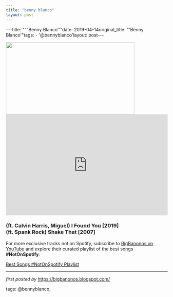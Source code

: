 ```yaml
---
title: "benny blanco"
layout: post
---
```

---title: "' 'Benny Blanco''"date: 2019-04-14original_title: "'Benny Blanco'"tags:  - '@bennyblanco'layout: post---<div class="separator" ><a href="https://i.ytimg.com/vi/yNXDxUQ4c9U/maxresdefault.jpg" imageanchor="1"><img border="0" data-original-height="450" data-original-width="800" height="225" src="https://i.ytimg.com/vi/yNXDxUQ4c9U/maxresdefault.jpg" width="400" /></a></div><iframe allow="accelerometer; autoplay; encrypted-media; gyroscope; picture-in-picture" allowfullscreen="" frameborder="0" height="315" src="https://www.youtube.com/embed/videoseries?list=PLtuNtuTatqI0lnzOMFo_17BML0H4N20Nm" width="100%"></iframe><br /><h3>(ft. Calvin Harris, Miguel) I Found You [2019]<br />(ft. Spank Rock) Shake That [2007]</h3><!--Subscribe and Playlist Links--><div>    <p>For more exclusive tracks not on Spotify, subscribe to <a href="https://www.youtube.com/@BigBanonos" target="_blank">BigBanonos on YouTube</a> and explore their curated playlist of the best songs <strong>#NotOnSpotify</strong>.</p>    <p><a href="https://www.youtube.com/playlist?list=PLtuNtuTatqI0kFahUCbtbfenC_ET5O_tr" target="_blank">Best Songs #NotOnSpotify Playlist<br /></a></p></div><hr /><p><em>first posted by</em> <a href="https://bigbanonos.blogspot.com/" rel="noopener" target="_new">https://bigbanonos.blogspot.com/</a></p><p>tags: @bennyblanco,</p>